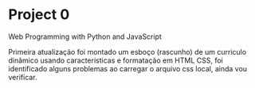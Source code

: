 # Project 0

Web Programming with Python and JavaScript

Primeira atualização foi montado um esboço (rascunho) de um curriculo dinâmico usando caracteristicas e
formatação em HTML CSS, foi identificado alguns problemas ao carregar o arquivo css local, ainda vou verificar.
